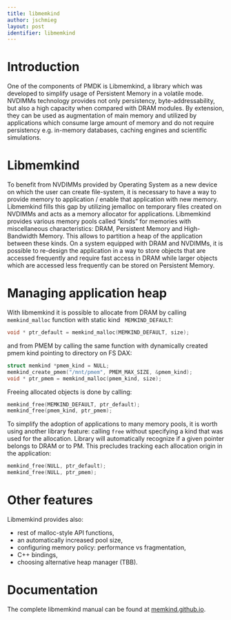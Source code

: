 ```yaml
---
title: libmemkind
author: jschmieg
layout: post
identifier: libmemkind
---
```



# Introduction

One of the components of PMDK is Libmemkind, a library which was developed to
simplify
usage of Persistent Memory in a volatile mode. NVDIMMs technology provides
not only persistency, byte-addressability, but also a high capacity when
compared
with DRAM modules. By extension, they can be used as augmentation of
main memory and utilized by applications which consume large amount of memory
and
 do not require persistency e.g. in-memory databases, caching engines and
scientific simulations.

# Libmemkind

To benefit from NVDIMMs provided by Operating System as a new device on which
the user
can create file-system, it is necessary to have a way to provide memory to
application / enable that application with new memory. Libmemkind fills this gap
by utilizing jemalloc on temporary files created on NVDIMMs and acts as a memory
allocator for applications.
Libmemkind provides various memory pools called “kinds” for memories with
miscellaneous characteristics: DRAM, Persistent Memory and High-Bandwidth
Memory. This
allows to partition a heap of the application between these kinds. On a system
equipped
with DRAM and NVDIMMs, it is possible to re-design the application in a way 
to store objects that are accessed frequently and require fast access in DRAM
while larger objects which are accessed less frequently can be stored on
Persistent
Memory. 

# Managing application heap

With libmemkind it is possible to allocate from DRAM by calling `memkind_malloc`
function with static kind ` MEMKIND_DEFAULT`:
```c
void * ptr_default = memkind_malloc(MEMKIND_DEFAULT, size);
```
and from PMEM by calling the same function with dynamically created pmem kind
pointing to directory on FS DAX:
```c
struct memkind *pmem_kind = NULL;
memkind_create_pmem("/mnt/pmem", PMEM_MAX_SIZE, &pmem_kind);
void * ptr_pmem = memkind_malloc(pmem_kind, size);
```

Freeing allocated objects is done by calling:
```c
memkind_free(MEMKIND_DEFAULT, ptr_default);
memkind_free(pmem_kind, ptr_pmem);
```
To simplify the adoption of applications to many memory pools, it is worth using
another library feature: calling `free` without specifying a kind that was used
for the allocation. Library will automatically recognize if a given pointer
belongs to DRAM or to PM. This precludes tracking each allocation origin in the
application:
```c
memkind_free(NULL, ptr_default);
memkind_free(NULL, ptr_pmem);
```

# Other features
Libmemkind provides also:
* rest of malloc-style API functions, 
* an automatically increased pool size,
* configuring memory policy: performance vs fragmentation,
* C++ bindings,
* choosing alternative heap manager (TBB).


# Documentation
The complete libmemkind manual can be found at 
[memkind.github.io](http://memkind.github.io/memkind/man_pages/memkind.html).

